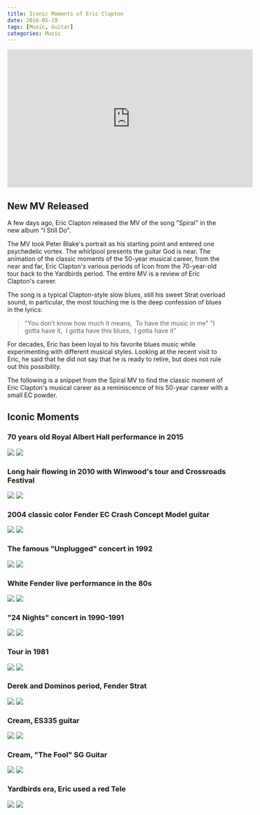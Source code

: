 ```yaml
---
title: Iconic Moments of Eric Clapton
date: 2016-05-19
tags: [Music, Guitar]
categories: Music
---
```

<iframe width="560" height="315" src="https://www.youtube-nocookie.com/embed/-gKPuxV3MkY" frameborder="0" allow="accelerometer; autoplay; encrypted-media; gyroscope; picture-in-picture" allowfullscreen></iframe>

## New MV Released

A few days ago, Eric Clapton released the MV of the song "Spiral" in the new album "I Still Do".

The MV took Peter Blake's portrait as his starting point and entered one psychedelic vortex.
The whirlpool presents the guitar God is near.
The animation of the classic moments of the 50-year musical career, from the near and far, Eric Clapton's various periods of Icon from the 70-year-old tour back to the Yardbirds period.
The entire MV is a review of Eric Clapton's career.

The song is a typical Clapton-style slow blues, still his sweet Strat overload sound, in particular, the most touching me is the deep confession of blues in the lyrics:

>"You don’t know how much it means,
 To have the music in me"
"I gotta have it,
 I gotta have this blues,
 I gotta have it”

For decades, Eric has been loyal to his favorite blues music while experimenting with different musical styles. Looking at the recent visit to Eric, he said that he did not say that he is ready to retire, but does not rule out this possibility.

The following is a snippet from the Spiral MV to find the classic moment of Eric Clapton's musical career as a reminiscence of his 50-year career with a small EC powder.

## Iconic Moments

### 70 years old Royal Albert Hall performance in 2015
![](1a.jpg)
![](1b.jpg)

### Long hair flowing in 2010 with Winwood's tour and Crossroads Festival
![](2a.jpg)
![](2b.jpg)

### 2004 classic color Fender EC Crash Concept Model guitar
![](3a.jpg)
![](3b.jpg)

### The famous "Unplugged" concert in 1992
![](4a.jpg)
![](4b.jpg)

### White Fender live performance in the 80s
![](5a.jpg)
![](5b.jpg)

### "24 Nights" concert in 1990-1991
![](6a.jpg)
![](6b.jpg)

### Tour in 1981
![](7a.jpg)
![](7b.jpg)

### Derek and Dominos period, Fender Strat
![](8a.jpg)
![](8.jpg)

### Cream, ES335 guitar
![](9a.jpg)
![](9b.jpg)

### Cream, "The Fool" SG Guitar
![](10a.jpg)
![](10b.jpg)

### Yardbirds era, Eric used a red Tele
![](11a.jpg)
![](11b.jpg)
